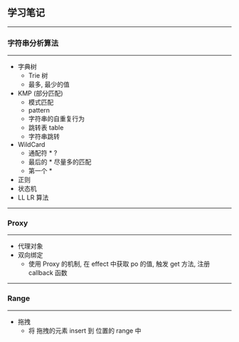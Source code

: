 ## 学习笔记

---

### 字符串分析算法

---

-   字典树
    -   Trie 树
    -   最多, 最少的值
-   KMP (部分匹配)
    -   模式匹配
    -   pattern
    -   字符串的自重复行为
    -   跳转表 table
    -   字符串跳转
-   WildCard
    -   通配符 \* ?
    -   最后的 \* 尽量多的匹配
    -   第一个 \*
-   正则
-   状态机
-   LL LR 算法

---

### Proxy

---

-   代理对象
-   双向绑定
    -   使用 Proxy 的机制, 在 effect 中获取 po 的值, 触发 get 方法, 注册 callback 函数

---

### Range

---

-   拖拽
    -   将 拖拽的元素 insert 到 位置的 range 中
